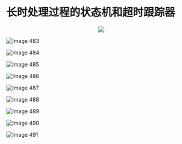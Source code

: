 # 长时处理过程的状态机和超时跟踪器 

<div align = "center"><img src = "images/000126.jpg"/></div>
  <p class="calibre1"><a id="calibre_link-518"></a><img src="images/000153.jpg" alt="Image 483" class="calibre2" /></p>  <p class="calibre1"><a id="calibre_link-519"></a><img src="images/000180.jpg" alt="Image 484" class="calibre2" /></p>  <p class="calibre1"><a id="calibre_link-520"></a><img src="images/000208.jpg" alt="Image 485" class="calibre2" /></p>  <p class="calibre1"><a id="calibre_link-521"></a><img src="images/000235.jpg" alt="Image 486" class="calibre2" /></p>  <p class="calibre1"><a id="calibre_link-522"></a><img src="images/000262.jpg" alt="Image 487" class="calibre2" /></p>  <p class="calibre1"><a id="calibre_link-523"></a><img src="images/000289.jpg" alt="Image 488" class="calibre2" /></p>  <p class="calibre1"><a id="calibre_link-524"></a><img src="images/000316.jpg" alt="Image 489" class="calibre2" /></p>  <p class="calibre1"><a id="calibre_link-525"></a><img src="images/000344.jpg" alt="Image 490" class="calibre2" /></p>  <p class="calibre1"><a id="calibre_link-526"></a><img src="images/000398.jpg" alt="Image 491" class="calibre2" /></p>    